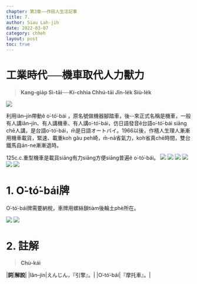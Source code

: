 ```yaml
---
chapter: 第3章——作田人生活記事
title: 7. 
author: Siau Lah-jih
date: 2022-03-07
category: chheh
layout: post
toc: true
---
```


# 工業時代──機車取代人力獸力
> **Kang-gia̍p Sì-tāi──Ki-chhia Chhú-tāi Jîn-le̍k Siù-le̍k**

![](../too5/07/7-6-3IMG_5589.jpg)

利用iăn–jín帶動ê o͘-tó͘-bái ，原名號做機器腳踏車，後--來正式名稱是機車，一般有人講iăn–jín、有人講機車、有人講o͘-tó͘-bái，仿日語發音ê台語o͘-tó͘-bái siāng chē人講，是台語o͘-tó͘-bái，m̄是日語オートバイ。1966以後，作穡人生理人漸漸用機車載貨，緊速、載重koh gâu peh崎，m̄-nā省氣力，koh省真chē時間，雙台鐵馬自án-ne漸漸退時。

125c.c.重型機車是載貨siāng有力siāng方便siāng普遍ê o͘-tó͘-bái。
![](../too5/07/7-6-1.機車川崎.jpg)
![](../too5/07/7-6-2.機車.jpg)
![](../too5/07/7-6-4機車川崎1252.jpg)
![](../too5/07/7-6-5IMG_5587.jpg)
![](../too5/07/7-6-6機車川崎125.jpg)
![](../too5/07/7-6-7機車川崎.jpg)

# 1. O͘-tó͘-bái牌

O͘-tó͘-bái牌需要納稅，車牌用螺絲鎖tiàm後輪土phè所在。

![](../too5/07/7-7-10機車牌.jpg)
![](../too5/07/7-7-11機車牌2.jpg)

# 2. 註解
> **Chù-kái**

|**詞**|**解說**|
|Iăn–jín|えんじん，『引擎』。|
|O͘-tó͘-bái|『摩托車』。|
